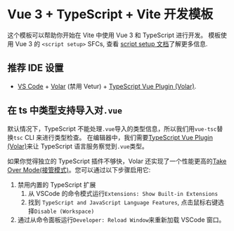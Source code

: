 # Vue 3 + TypeScript + Vite 开发模板

这个模板可以帮助你开始在 Vite 中使用 Vue 3 和 TypeScript 进行开发。 模板使用 Vue 3 的 `<script setup>` SFCs, 查看 [script setup 文档](https://v3.vuejs.org/api/sfc-script-setup.html#sfc-script-setup)了解更多信息.

## 推荐 IDE 设置

- [VS Code](https://code.visualstudio.com/) + [Volar](https://marketplace.visualstudio.com/items?itemName=Vue.volar) (禁用 Vetur) + [TypeScript Vue Plugin (Volar)](https://marketplace.visualstudio.com/items?itemName=Vue.vscode-typescript-vue-plugin).

## 在 ts 中类型支持导入对`.vue`

默认情况下，TypeScript 不能处理`.vue`导入的类型信息，所以我们用`vue-tsc`替换`tsc` CLI 来进行类型检查。 在编辑器中，我们需要[TypeScript Vue Plugin (Volar)](https://marketplace.visualstudio.com/items?itemName=Vue.vscode-typescript-vue-plugin)来让 TypeScript 语言服务察觉到`.vue`类型。

如果你觉得独立的 TypeScript 插件不够快，Volar 还实现了一个性能更高的[Take Over Mode(接管模式)](https://github.com/johnsoncodehk/volar/discussions/471#discussioncomment-1361669)。您可以通过以下步骤启用它:

1. 禁用内置的 TypeScript 扩展
   1. 从 VSCode 的命令模式运行`Extensions: Show Built-in Extensions`
   2. 找到 `TypeScript and JavaScript Language Features`, 点击鼠标右键选择`Disable (Workspace)`
2. 通过从命令面板运行`Developer: Reload Window`来重新加载 VSCode 窗口。
